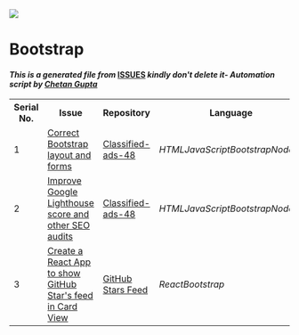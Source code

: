 <!DOCTYPE html>
<html><head><title>Hacktoberfest 2021 Issues</title><link href="../../.meta/style.css" rel="stylesheet"></head><body><img src="https://github.com/ch8n/Hacktoberfest2021/blob/main/assets/logo.png?raw=true" class="center"><h1>Bootstrap</h1><h4><em>This is a generated file from </em><a href="../../ISSUES.md">ISSUES</a><em> kindly don't delete it</em><em>- Automation script by <a href="https://chetangupta.net/about" target="_blank">Chetan Gupta</a></em></h4><table><tr><th>Serial No.</th><th>Issue</th><th>Repository</th><th>Language</th></tr><tr><td>1</td><td><a href="https://github.com/bacloud14/Classified-ads-48/issues/6" target="_blank">Correct Bootstrap layout and forms</a></td><td><a href="https://github.com/bacloud14/Classified-ads-48/" target="_blank">Classified-ads-48</a></td><td><em>HTML</em><em>JavaScript</em><em>Bootstrap</em><em>Node.js</em></td></tr><tr><td>2</td><td><a href="https://github.com/bacloud14/Classified-ads-48/issues/8" target="_blank">Improve Google Lighthouse score and other SEO audits</a></td><td><a href="https://github.com/bacloud14/Classified-ads-48/" target="_blank">Classified-ads-48</a></td><td><em>HTML</em><em>JavaScript</em><em>Bootstrap</em><em>Node.js</em></td></tr><tr><td>3</td><td><a href="https://github.com/vinitshahdeo/github-stars-feed/issues/12" target="_blank">Create a React App to show GitHub Star's feed in Card View</a></td><td><a href="https://github.com/vinitshahdeo/github-stars-feed" target="_blank">GitHub Stars Feed</a></td><td><em>React</em><em>Bootstrap</em></td></tr></table></body></html>